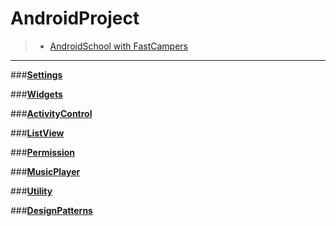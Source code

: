 # **AndroidProject**  
> - [AndroidSchool with FastCampers](https://github.com/reach0328/androidschool)
-------------------------------------------------------


###**[Settings]()**


###**[Widgets]()**


###**[ActivityControl]()**


###**[ListView]()**


###**[Permission]()**


###**[MusicPlayer]()**


###**[Utility]()**


###**[DesignPatterns]()**
